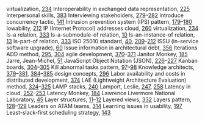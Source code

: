 virtualization, [234](ch16.xhtml#page_234) Interoperability in exchanged data representation, [225](ch15.xhtml#page_225) Interpersonal skills, [383](ch25.xhtml#page_383) Interviewing stakeholders, [279](ch19.xhtml#page_279)–[282](ch19.xhtml#page_282) Introduce concurrency tactic, [141](ch09.xhtml#page_141) Intrusion prevention system (IPS) pattern, [179](ch11.xhtml#page_179)–[180](ch11.xhtml#page_180) Iowability, [212](ch14.xhtml#page_212) IP (Internet Protocol) addresses cloud, [260](ch17.xhtml#page_260) virtualization, [234](ch16.xhtml#page_234) Is-a relation, [333](ch22.xhtml#page_333) Is-a-submodule-of relation, [10](ch01.xhtml#page_10) Is-an-instance-of relation, [13](ch01.xhtml#page_13) Is-part-of relation, [333](ch22.xhtml#page_333) ISO 25010 standard, [40](ch03.xhtml#page_40), [209](ch14.xhtml#page_209)–[212](ch14.xhtml#page_212) ISSU (in-service software upgrade), [60](ch04.xhtml#page_60) Issue information in architectural debt, [356](ch23.xhtml#page_356) Iterations ADD method, [295](ch20.xhtml#page_295), [304](ch20.xhtml#page_304) agile development, [370](ch24.xhtml#page_370)–[371](ch24.xhtml#page_371) Janitor Monkey, [185](ch12.xhtml#page_185) Jarre, Jean-Michel, [51](ch04.xhtml#page_51) JavaScript Object Notation (JSON), [226](ch15.xhtml#page_226)–[227](ch15.xhtml#page_227) Kanban boards, [304](ch20.xhtml#page_304)–[305](ch20.xhtml#page_305) Kill abnormal tasks pattern, [97](ch06.xhtml#page_97)–[98](ch06.xhtml#page_98) Knowledge architects, [379](ch25.xhtml#page_379)–[381](ch25.xhtml#page_381), [384](ch25.xhtml#page_384)–[385](ch25.xhtml#page_385) design concepts, [296](ch20.xhtml#page_296) Labor availability and costs in distributed development, [374](ch24.xhtml#page_374) LAE (Lightweight Architecture Evaluation) method, [324](ch21.xhtml#page_324)–[325](ch21.xhtml#page_325) LAMP stacks, [240](ch16.xhtml#page_240) Lamport, Leslie, [247](ch17.xhtml#page_247), [258](ch17.xhtml#page_258) Latency in cloud, [252](ch17.xhtml#page_252)–[253](ch17.xhtml#page_253) Latency Monkey, [184](ch12.xhtml#page_184) Lawrence Livermore National Laboratory, [45](ch03.xhtml#page_45) Layer structures, [11](ch01.xhtml#page_11)–[12](ch01.xhtml#page_12) Layered views, [332](ch22.xhtml#page_332) Layers pattern, [128](ch08.xhtml#page_128)–[129](ch08.xhtml#page_129) Leaders on ATAM teams, [314](ch21.xhtml#page_314) Learning issues in usability, [197](ch13.xhtml#page_197) Least-slack-first scheduling strategy, [143](ch09.xhtml#page_143)